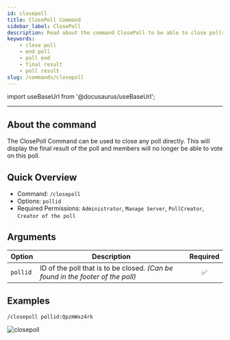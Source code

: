 ```yaml
---
id: closepoll
title: ClosePoll Command
sidebar_label: ClosePoll
description: Read about the command ClosePoll to be able to close polls
keywords:
    - close poll
    - end poll
    - poll end
    - final result
    - poll result
slug: /commands/closepoll
---
```


import useBaseUrl from '@docusaurus/useBaseUrl';

---

## About the command
The ClosePoll Command can be used to close any poll directly. This will display the final result of the poll and members will no longer be able to vote on this poll.

## Quick Overview
- Command: `/closepoll`
- Options: `pollid`
- Required Permissions: `Administrator`, `Manage Server`, `PollCreator`, `Creator of the poll`

## Arguments
| Option   | Description                                                                     | Required |
| -------- | ------------------------------------------------------------------------------- | :------: |
| `pollid` | ID of the poll that is to be closed. _(Can be found in the footer of the poll)_ | &#9989;  |

## Examples
`/closepoll pollid:QpzmWxz4rk`

![closepoll](/images/commands/closepoll.png)
